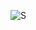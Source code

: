 ![S](https://raw.githubusercontent.com/FMZNkdv/BeachCore/refs/heads/main/Screenshot/console.png?token=GHSAT0AAAAAADLBIMCLMSFSFED3EOBVSLGG2HFRXQQ)
